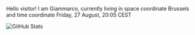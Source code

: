 Hello visitor! I am Giammarco, currently living in space coordinate Brussels and time coordinate Friday, 27 August, 20:05 CEST

![GitHub Stats](https://github-readme-stats.vercel.app/api?username=grcasanova)
